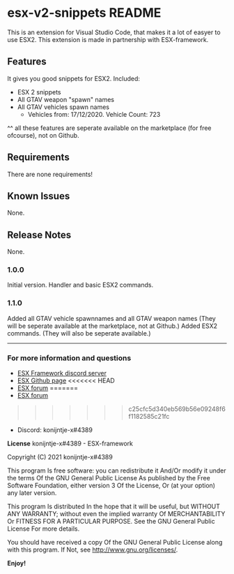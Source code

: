 # esx-v2-snippets README

This is an extension for Visual Studio Code, that makes it a lot of easyer to use ESX2. 
This extension is made in partnership with ESX-framework.

## Features

It gives you good snippets for ESX2.
Included: 
 - ESX 2 snippets
 - All GTAV weapon "spawn" names
 - All GTAV vehicles spawn names
    - Vehicles from: 17/12/2020. Vehicle Count: 723

 ^^ all these features are seperate available on the marketplace (for free ofcourse), not on Github.


## Requirements

There are none requirements!


## Known Issues

None.

## Release Notes

None.

### 1.0.0

Initial version. Handler and basic ESX2 commands.

### 1.1.0
 
Added all GTAV vehicle spawnnames and all GTAV weapon names
(They will be seperate available at the marketplace, not at Github.)
Added ESX2 commands. 
(They will also be seperate available.)


-----------------------------------------------------------------------------------------------------------



### For more information and questions

* [ESX Framework discord server](https://discord.gg/ztzKWAF)
* [ESX Github page](https://github.com/esx-framework)
<<<<<<< HEAD
* [ESX forum](https://forum.esx-framework.org/)
=======
* [ESX forum](https://forum.esx-framework.org)
>>>>>>> c25cfc5d340eb569b56e09248f6f1182585c21fc
* Discord: konijntje-x#4389


**License**
konijntje-x#4389 - ESX-framework

Copyright (C) 2021 konijntje-x#4389

This program Is free software: you can redistribute it And/Or modify it under the terms Of the GNU General Public License As published by the Free Software Foundation, either version 3 Of the License, Or (at your option) any later version.

This program Is distributed In the hope that it will be useful, but WITHOUT ANY WARRANTY; without even the implied warranty Of MERCHANTABILITY Or FITNESS FOR A PARTICULAR PURPOSE. See the GNU General Public License For more details.

You should have received a copy Of the GNU General Public License along with this program. If Not, see http://www.gnu.org/licenses/.

**Enjoy!**
